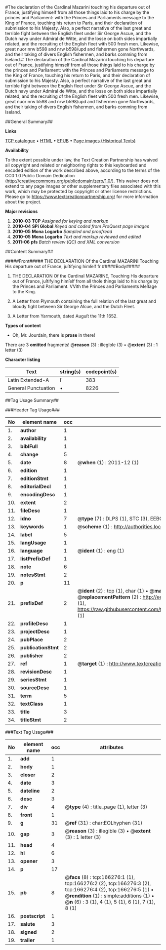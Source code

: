 #The declaration of the Cardinal Mazarini touching his departure out of France, justifying himself from all those things laid to his charge by the princes and Parliament: with the Princes and Parliaments message to the King of France, touching his return to Paris, and their declaration of submission to his Majesty. Also, a perfect narrative of the last great and terrible fight between the English fleet under Sir George Ascue, and the Dutch navy under Admiral de Witte, and the losse on both sides impartially related, and the recruiting of the English fleet with 500 fresh men. Likewise, great nuor nrw b598 and nrw b598/upd and fishermen gone Northwards, and their taking of divers English fishermen, and barks comming from Iseland.#
The declaration of the Cardinal Mazarini touching his departure out of France, justifying himself from all those things laid to his charge by the princes and Parliament: with the Princes and Parliaments message to the King of France, touching his return to Paris, and their declaration of submission to his Majesty. Also, a perfect narrative of the last great and terrible fight between the English fleet under Sir George Ascue, and the Dutch navy under Admiral de Witte, and the losse on both sides impartially related, and the recruiting of the English fleet with 500 fresh men. Likewise, great nuor nrw b598 and nrw b598/upd and fishermen gone Northwards, and their taking of divers English fishermen, and barks comming from Iseland.

##General Summary##

**Links**

[TCP catalogue](http://www.ota.ox.ac.uk/tcp/)  • 
[HTML](http://tei.it.ox.ac.uk/tcp/Texts-HTML/free/A89/A89014.html)  • 
[EPUB](http://tei.it.ox.ac.uk/tcp/Texts-EPUB/free/A89/A89014.epub) • 
[Page images (Historical Texts)](https://historicaltexts.jisc.ac.uk/eebo-99866271e)

**Availability**

To the extent possible under law, the Text Creation Partnership has waived all copyright and related or neighboring rights to this keyboarded and encoded edition of the work described above, according to the terms of the CC0 1.0 Public Domain Dedication (http://creativecommons.org/publicdomain/zero/1.0/). This waiver does not extend to any page images or other supplementary files associated with this work, which may be protected by copyright or other license restrictions. Please go to https://www.textcreationpartnership.org/ for more information about the project.

**Major revisions**

1. __2010-03__ __TCP__ *Assigned for keying and markup*
1. __2010-04__ __SPi Global__ *Keyed and coded from ProQuest page images*
1. __2010-05__ __Mona Logarbo__ *Sampled and proofread*
1. __2010-05__ __Mona Logarbo__ *Text and markup reviewed and edited*
1. __2011-06__ __pfs__ *Batch review (QC) and XML conversion*

##Content Summary##

#####Front#####
THE DECLARATION Of the Cardinal MAZARINI Touching His departure out of France, juſtifying himſelf fr
#####Body#####

1. THE DECLARATION Of the Cardinal MAZARINE, Touching His departure out of France, juſtifying himſelf from all thoſe things laid to his charge by the Princes and Parliament. VVith the Princes and Parliaments Meſſage to the King.

1. A Letter from Plymouth containing the full relation of the last great and bloudy fight between Sir George Aſcue, and the Dutch Fleet.

1. A Letter from Yarmouth, dated Auguſt the 11th 1652.

**Types of content**

  * Oh, Mr. Jourdain, there is **prose** in there!

There are 3 **omitted** fragments! 
 @__reason__ (3) : illegible (3)  •  @__extent__ (3) : 1 letter (3)

**Character listing**


|Text|string(s)|codepoint(s)|
|---|---|---|
|Latin Extended-A|ſ|383|
|General Punctuation|•|8226|

##Tag Usage Summary##

###Header Tag Usage###

|No|element name|occ|attributes|
|---|---|---|---|
|1.|__author__|1||
|2.|__availability__|1||
|3.|__biblFull__|1||
|4.|__change__|5||
|5.|__date__|8| @__when__ (1) : 2011-12 (1)|
|6.|__edition__|1||
|7.|__editionStmt__|1||
|8.|__editorialDecl__|1||
|9.|__encodingDesc__|1||
|10.|__extent__|2||
|11.|__fileDesc__|1||
|12.|__idno__|7| @__type__ (7) : DLPS (1), STC (3), EEBO-CITATION (1), PROQUEST (1), VID (1)|
|13.|__keywords__|1| @__scheme__ (1) : http://authorities.loc.gov/ (1)|
|14.|__label__|5||
|15.|__langUsage__|1||
|16.|__language__|1| @__ident__ (1) : eng (1)|
|17.|__listPrefixDef__|1||
|18.|__note__|6||
|19.|__notesStmt__|2||
|20.|__p__|11||
|21.|__prefixDef__|2| @__ident__ (2) : tcp (1), char (1)  •  @__matchPattern__ (2) : ([0-9\-]+):([0-9IVX]+) (1), (.+) (1)  •  @__replacementPattern__ (2) : http://eebo.chadwyck.com/downloadtiff?vid=$1&page=$2 (1), https://raw.githubusercontent.com/textcreationpartnership/Texts/master/tcpchars.xml#$1 (1)|
|22.|__profileDesc__|1||
|23.|__projectDesc__|1||
|24.|__pubPlace__|2||
|25.|__publicationStmt__|2||
|26.|__publisher__|2||
|27.|__ref__|1| @__target__ (1) : http://www.textcreationpartnership.org/docs/. (1)|
|28.|__revisionDesc__|1||
|29.|__seriesStmt__|1||
|30.|__sourceDesc__|1||
|31.|__term__|5||
|32.|__textClass__|1||
|33.|__title__|3||
|34.|__titleStmt__|2||


###Text Tag Usage###

|No|element name|occ|attributes|
|---|---|---|---|
|1.|__add__|1||
|2.|__body__|1||
|3.|__closer__|2||
|4.|__date__|3||
|5.|__dateline__|2||
|6.|__desc__|3||
|7.|__div__|4| @__type__ (4) : title_page (1), letter (3)|
|8.|__front__|1||
|9.|__g__|31| @__ref__ (31) : char:EOLhyphen (31)|
|10.|__gap__|3| @__reason__ (3) : illegible (3)  •  @__extent__ (3) : 1 letter (3)|
|11.|__head__|4||
|12.|__hi__|6||
|13.|__opener__|3||
|14.|__p__|17||
|15.|__pb__|8| @__facs__ (8) : tcp:166276:1 (1), tcp:166276:2 (2), tcp:166276:3 (2), tcp:166276:4 (2), tcp:166276:5 (1)  •  @__rendition__ (1) : simple:additions (1)  •  @__n__ (6) : 3 (1), 4 (1), 5 (1), 6 (1), 7 (1), 8 (1)|
|16.|__postscript__|1||
|17.|__salute__|3||
|18.|__signed__|2||
|19.|__trailer__|1||
